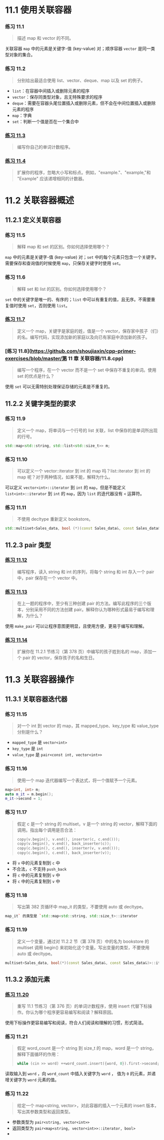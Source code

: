 # 11.1 使用关联容器

### 练习 11.1

> 描述 map 和 vector 的不同。

关联容器 `map` 中的元素是关键字-值 (key-value) 对；顺序容器 `vector` 是同一类型对象的集合。

### 练习 11.2

> 分别给出最适合使用 list、vector、deque、map 以及 set 的例子。

- `list`：在容器中间插入或删除元素的程序
- `vector`：保存同类型对象，且无特殊要求的程序
- `deque`：需要在容器头尾位置插入或删除元素，但不会在中间位置插入或删除元素的程序
- `map`：字典
- `set`：判断一个值是否在一个集合中

### [练习 11.3](11_3.cpp)

> 编写你自己的单词计数程序。

### [练习 11.4](11_4.cpp)

> 扩展你的程序，忽略大小写和标点。例如，"example."、"example,"和 "Example" 应该递增相同的计数器。

# 11.2 关联容器概述

## 11.2.1 定义关联容器

### 练习 11.5

> 解释 map 和 set 的区别。你如何选择使用哪个？

`map` 中的元素是关键字-值 (key-value) 对；`set` 中的每个元素只包含一个关键字。需要保存和查询值的时候使用 `map`，只保存关键字时使用 `set`。

### 练习 11.6

> 解释 set 和 list 的区别。你如何选择使用哪个？

`set` 中的关键字是唯一的、有序的；`list` 中可以有重复的值，且无序。不需要重复值时使用 `set`，否则使用 `list`。

### [练习 11.7](11_7.cpp)

> 定义一个 map，关键字是家庭的姓，值是一个 vector，保存家中孩子（们）的名。编写代码，实现添加新的家庭以及向已有家庭中添加新的孩子。

### [练习 11.8](https://github.com/shoujiaxin/cpp-primer-exercises/blob/master/第 11 章 关联容器/11.8.cpp)

> 编写一个程序，在一个 vector 而不是一个 set 中保存不重复的单词。使用 set 的优点是什么？

使用 `set` 可以无需特别处理保证存储的元素是不重复的。

## 11.2.2 关键字类型的要求

### 练习 11.9

> 定义一个 map，将单词与一个行号的 list 关联，list 中保存的是单词所出现的行号。

```cpp
std::map<std::string, std::list<std::size_t>> m;
```

### 练习 11.10

> 可以定义一个 vector<int>::iterator 到 int 的 map 吗？list<int>::iterator 到 int 的 map 呢？对于两种情况，如果不能，解释为什么。

可以定义 `vector<int>::iterator` 到 `int` 的 `map`，但是不能定义 `list<int>::iterator` 到 `int` 的 `map`，因为 `list` 的迭代器没有 `<` 运算符。

### 练习 11.11

> 不使用 decltype 重新定义 bookstore。

```cpp
std::multiset<Sales_data, bool (*)(const Sales_data&, const Sales_data&)> bookstore(compareIsbn);
```

## 11.2.3 pair 类型

### [练习 11.12](11_12.cpp)

> 编写程序，读入 string 和 int 的序列，将每个 string 和 int 存入一个 pair 中，pair 保存在一个 vector 中。

### [练习 11.13](11_13.cpp)

> 在上一题的程序中，至少有三种创建 pair 的方法。编写此程序的三个版本，分别采用不同的方法创建 pair。解释你认为哪种形式最易于编写和理解，为什么？

使用 `make_pair` 可以让程序意图更明显，且使用方便，更易于编写和理解。

### [练习 11.14](11_14.cpp)

> 扩展你在 11.2.1 节练习（第 378 页）中编写的孩子姓到名的 map，添加一个 pair 的 vector，保存孩子的名和生日。

# 11.3 关联容器操作

## 11.3.1 关联容器迭代器

### 练习 11.15

> 对一个 int 到 vector<int> 的 map，其 mapped_type、key_type 和 value_type 分别是什么？

- `mapped_type` 是 `vector<int>`
- `key_type` 是 `int`
- `value_type` 是 `pair<const int, vector<int>>`

### 练习 11.16

> 使用一个 map 迭代器编写一个表达式，将一个值赋予一个元素。

```cpp
map<int, int> m;
auto m_it = m.begin();
m_it->second = 1;
```

### 练习 11.17

> 假定 c 是一个 string 的 multiset，v 是一个 string 的 vector，解释下面的调用。指出每个调用是否合法：
>
> ```cpp
> copy(v.begin(), v.end(), inserter(c, c.end()));
> copy(v.begin(), v.end(), back_inserter(c));
> copy(c.begin(), c.end(), inserter(v, v.end()));
> copy(c.begin(), c.end(), back_inserter(v));
> ```

- 将 `v` 中的元素复制到 `c` 中
- 不合法，`c` 不支持 `push_back`
- 将 `c` 中的元素复制到 `v` 中
- 将 `c` 中的元素复制到 `v` 中

### 练习 11.18

> 写出第 382 页循环中 map_it 的类型，不要使用 auto 或 decltype。

```cpp
map_it` 的类型是 `std::map<std::string, std::size_t>::iterator
```

### 练习 11.19

> 定义一个变量，通过对 11.2.2 节（第 378 页）中的名为 bookstore 的 multiset 调用 begin() 来初始化这个变量。写出变量的类型，不要使用 auto 或 decltype。

```cpp
multiset<Sales_data, bool(*)(const Sales_data&, const Sales_data&)>::iterator ms_it = bookstore.begin();
```

## 11.3.2 添加元素

### [练习 11.20](11_20.cpp)

> 重写 11.1 节练习（第 376 页）的单词计数程序，使用 insert 代替下标操作。你认为哪个程序更容易编写和阅读？解释原因。

使用下标操作更容易编写和阅读，符合人们阅读和理解的习惯，形式简洁。

### 练习 11.21

> 假定 word_count 是一个 string 到 size_t 的 map，word 是一个 string，解释下面循环的作用：
>
> ```cpp
> while (cin >> word) ++word_count.insert({word, 0}).first->second;
> ```

读取输入到 `word` ，向 `word_count` 中插入关键字为 `word` ， 值为 `0` 的元素，并递增关键字为 `word` 元素的值。

### 练习 11.22

> 给定一个 map<string, vector<int>>，对此容器的插入一个元素的 insert 版本，写出其参数类型和返回类型。

- 参数类型为 `pair<string, vector<int>>`
- 返回类型为 `pair<map<string, vector<int>>::iterator, bool>`
- 